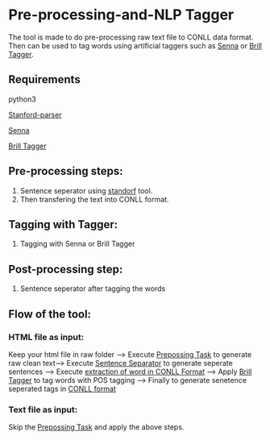 # Pre-processing-and-NLP Tagger
The tool is made to do pre-processing raw text file to CONLL data format. Then can be used to tag words using artificial taggers such as [Senna](http://ml.nec-labs.com/senna//)  or [Brill Tagger](http://gposttl.sourceforge.net/). 

## Requirements 
python3

[Stanford-parser](https://nlp.stanford.edu/software/lex-parser.shtml)

[Senna](http://ml.nec-labs.com/senna//) 

[Brill Tagger](http://gposttl.sourceforge.net/)



## Pre-processing steps: 
1) Sentence seperator using [standorf](https://nlp.stanford.edu/software/tokenizer.shtml) tool.  
2) Then transfering the text into CONLL format.

## Tagging with Tagger:
1) Tagging with Senna or Brill Tagger

## Post-processing step: 
1) Sentence seperator after tagging the words  

## Flow of the tool: 
### HTML file as input:
Keep your html file in raw folder -->  Execute [Prepossing Task](https://github.com/debjitpaul/Pre-processing-and-NLP-Tagger/blob/master/execute_prepossing.sh) to generate raw clean text--> Execute [Sentence Separator](https://github.com/debjitpaul/Pre-processing-and-NLP-Tagger/blob/master/exec_sentence_seperator.sh) to generate seperate sentences --> Execute [extraction of word in CONLL Format](https://github.com/debjitpaul/Pre-processing-and-NLP-Tagger/blob/master/exec_word.sh) --> Apply [Brill Tagger](https://github.com/debjitpaul/Pre-processing-and-NLP-Tagger/blob/master/exec_brill.sh) to tag words with POS tagging --> Finally to generate senetence seperated tags in [CONLL format](https://github.com/debjitpaul/Pre-processing-and-NLP-Tagger/blob/master/exec_space.sh)

### Text file as input:
Skip the [Prepossing Task](https://github.com/debjitpaul/Pre-processing-and-NLP-Tagger/blob/master/execute_prepossing.sh) and apply the above steps. 



